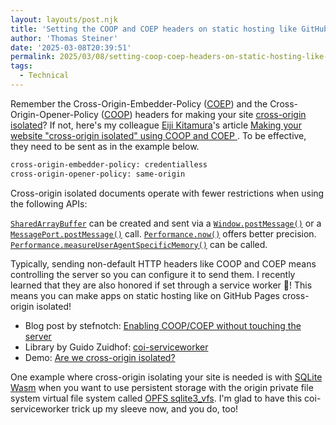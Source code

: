 ```yaml
---
layout: layouts/post.njk
title: 'Setting the COOP and COEP headers on static hosting like GitHub Pages'
author: 'Thomas Steiner'
date: '2025-03-08T20:39:51'
permalink: 2025/03/08/setting-coop-coep-headers-on-static-hosting-like-github-pages/index.html
tags:
  - Technical
---
```


Remember the Cross-Origin-Embedder-Policy
([COEP](https://developer.mozilla.org/en-US/docs/Web/HTTP/Headers/Cross-Origin-Embedder-Policy))
and the Cross-Origin-Opener-Policy
([COOP](https://developer.mozilla.org/en-US/docs/Web/HTTP/Headers/Cross-Origin-Opener-Policy))
headers for making your site
[cross-origin isolated](https://developer.mozilla.org/en-US/docs/Web/API/Window/crossOriginIsolated)?
If not, here's my colleague
[Eiji Kitamura](https://www.linkedin.com/in/agektmr)'s article
[Making your website "cross-origin isolated" using COOP and COEP ](https://web.dev/articles/coop-coep).
To be effective, they need to be sent as in the example below.

```bash
cross-origin-embedder-policy: credentialless
cross-origin-opener-policy: same-origin
```

Cross-origin isolated documents operate with fewer restrictions when using the
following APIs:

[`SharedArrayBuffer`](https://developer.mozilla.org/en-US/docs/Web/JavaScript/Reference/Global_Objects/SharedArrayBuffer)
can be created and sent via a
[`Window.postMessage()`](https://developer.mozilla.org/en-US/docs/Web/API/Window/postMessage)
or a
[`MessagePort.postMessage()`](https://developer.mozilla.org/en-US/docs/Web/API/MessagePort/postMessage)
call.
[`Performance.now()`](https://developer.mozilla.org/en-US/docs/Web/API/Performance/now)
offers better precision.
[`Performance.measureUserAgentSpecificMemory()`](https://developer.mozilla.org/en-US/docs/Web/API/Performance/measureUserAgentSpecificMemory)
can be called.

Typically, sending non-default HTTP headers like COOP and COEP means controlling
the server so you can configure it to send them. I recently learned that they
are also honored if set through a service worker 🤯! This means you can make
apps on static hosting like on GitHub Pages cross-origin isolated!

- Blog post by stefnotch:
  [Enabling COOP/COEP without touching the server](https://dev.to/stefnotch/enabling-coop-coep-without-touching-the-server-2d3n)
- Library by Guido Zuidhof:
  [coi-serviceworker](https://github.com/gzuidhof/coi-serviceworker)
- Demo:
  [Are we cross-origin isolated?](https://tomayac.github.io/blogccasion-demos/coi-serviceworker/)

One example where cross-origin isolating your site is needed is with
[SQLite Wasm](https://github.com/sqlite/sqlite-wasm/) when you want to use
persistent storage with the origin private file system virtual file system
called
[OPFS sqlite3_vfs](https://sqlite.org/wasm/doc/trunk/persistence.md#coop-coep).
I'm glad to have this coi-serviceworker trick up my sleeve now, and you do, too!
